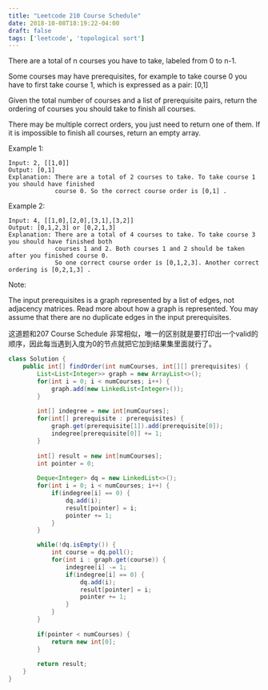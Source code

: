 ```yaml
---
title: "Leetcode 210 Course Schedule"
date: 2018-10-08T18:19:22-04:00
draft: false
tags: ['leetcode', 'topological sort']
---
```



There are a total of n courses you have to take, labeled from 0 to n-1.

Some courses may have prerequisites, for example to take course 0 you have to first take course 1, which is expressed as a pair: [0,1]

Given the total number of courses and a list of prerequisite pairs, return the ordering of courses you should take to finish all courses.

There may be multiple correct orders, you just need to return one of them. If it is impossible to finish all courses, return an empty array.

Example 1:
```
Input: 2, [[1,0]] 
Output: [0,1]
Explanation: There are a total of 2 courses to take. To take course 1 you should have finished   
             course 0. So the correct course order is [0,1] .
```
Example 2:
```
Input: 4, [[1,0],[2,0],[3,1],[3,2]]
Output: [0,1,2,3] or [0,2,1,3]
Explanation: There are a total of 4 courses to take. To take course 3 you should have finished both     
             courses 1 and 2. Both courses 1 and 2 should be taken after you finished course 0. 
             So one correct course order is [0,1,2,3]. Another correct ordering is [0,2,1,3] .
```

Note:

The input prerequisites is a graph represented by a list of edges, not adjacency matrices. Read more about how a graph is represented.
You may assume that there are no duplicate edges in the input prerequisites.

这道题和207 Course Schedule 非常相似，唯一的区别就是要打印出一个valid的顺序，因此每当遇到入度为0的节点就把它加到结果集里面就行了。

```java
class Solution {
    public int[] findOrder(int numCourses, int[][] prerequisites) {
        List<List<Integer>> graph = new ArrayList<>();
        for(int i = 0; i < numCourses; i++) {
            graph.add(new LinkedList<Integer>());
        }
        
        int[] indegree = new int[numCourses];
        for(int[] prerequisite : prerequisites) {
            graph.get(prerequisite[1]).add(prerequisite[0]);
            indegree[prerequisite[0]] += 1;
        }
        
        int[] result = new int[numCourses];
        int pointer = 0; 
        
        Deque<Integer> dq = new LinkedList<>();
        for(int i = 0; i < numCourses; i++) {
            if(indegree[i] == 0) {
                dq.add(i);
                result[pointer] = i;
                pointer += 1;
            }
        }

        while(!dq.isEmpty()) {
            int course = dq.poll();
            for(int i : graph.get(course)) {
                indegree[i] -= 1;
                if(indegree[i] == 0) {
                    dq.add(i);
                    result[pointer] = i;
                    pointer += 1;
                }
            }
        }
        
        if(pointer < numCourses) {
            return new int[0];
        }
        
        return result;
    }
}
```
